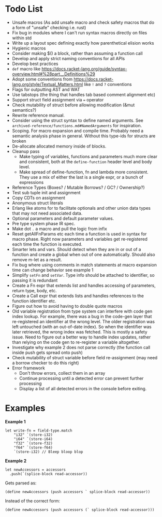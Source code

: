 # Todo List

- Unsafe macros (As add unsafe macro and check safety macros that do a form of "unsafe" checking
  i.e. rust)
- Fix bug in modules where I can't run syntax macros directly on files within std
- Write up a layout spec defining exactly how parenthetical elision works
- Hygienic macros
- Consider making $() a block, rather than assuming a function call
- Develop and apply strict naming conventions for all APIs
- Develop best practices
- `def` macro like https://docs.racket-lang.org/guide/syntax-overview.html#%28part._.Definitions%29
- Adopt some conventions from https://docs.racket-lang.org/style/Textual_Matters.html like `!` and
  `?` conventions
- Flags for outputting AST and WAT
- Use tabstops (the thing that handles tab based comment alignment etc)
- Support struct field assignment via `=` operator
- Check mutability of struct before allowing modification (&mut semantics?)
- Rewrite reference manual.
- Consider using the struct syntax to define named arguments. See
  `archived-reference/functions.md#NamedArguments` for inspiration.
- Scoping. For macro expansion and compile time. Probably need a semantic analysis phase in general.
  Without this type-ids for structs are broken
- De-allocate allocated memory inside of blocks.
- Cleanup pass
  - Make typing of variables, functions and parameters much more clear and consistent, both
    at the `define-function` header level and body level.
  - Make spread of define-function, fn and lambda more consistent. They use a mix of either the last
    is a single expr, or a bunch of expressions
- Reference Types (Boxes? / Mutable Borrows? / GC? / Ownership?)
- Test sub tuple init and assignment
- Copy CDTs on assignment
- Anonymous struct literals
- Erlang like atoms for to facilitate optionals and other union data types that may not need associated data.
- Optional parameters and default parameter values.
- Pre type system phase IR spec.
- Make dot `.` a macro and pull the logic from infix
- Reset getAllFnParams etc each time a function is used in syntax for macro phase. Right now parameters and variables get re-registered each time the function is executed.
- Smarter lets and vars. Should detect when they are in or out of a function and create a global when out of one automatically. Should also remove m-let as a result.
- Fix bug where using comments in match statements at macro expansion time can change behavior see example 1
- Simplify `setFn` and `setVar`. Type info should be attached to identifier, so passing it is redundant
- Create a Fn expr that extends list and handles accessing of parameters, return type, body, etc.
- Create a Call expr that extends lists and handles references to the function identifier etc.
- Figure out how to avoid having to double quote macros
- Old variable registration from type system can interfere with code gen index lookup. For example,
  there was a bug in the code-gen layer that re-registered an identifier at the wrong level. The
  older registration was left untouched (with an out-of-date index). So when the identifier was
  later retrieved, the wrong index was fetched. This is mostly a safety issue. Need to figure out
  a better way to handle index updates, rather than relying on the code gen to re-register a
  variable altogether.
- Investigate why example 2 does not parse correctly (the function call inside push gets spread onto push)
- Check mutability of struct variable before field re-assignment (may need a borrow checker to do this right)
- Error framework
  - Don't throw errors, collect them in an array
  - Continue processing until a detected error can prevent further processing
  - Display a list of all detected errors in the console before exiting.

# Examples

**Example 1**

```
let write-fn = field-type.match
	"i32" `(store-i32)
	"i64" `(store-i64)
	"f32" `(store-f32)
	"f64" `(store-f64)
	`(store-i32) // Bleep bloop blop
```

**Example 2**

```
let newAccessors = accessors
  .push(`(splice-block read-accessor))
```

Gets parsed as:

```
(define newAccessors (push accessors ` splice-block read-accessor))
```

Instead of the correct form:

```
(define newAccessors (push accessors (` splice-block read-accessor)))
```

